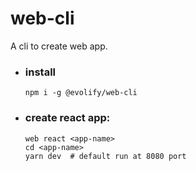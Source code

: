 # web-cli
A cli to create web app.

* ### install

  `npm i -g @evolify/web-cli`

* ### create react app:

  ```shell
  web react <app-name>
  cd <app-name>
  yarn dev	# default run at 8080 port
  ```

